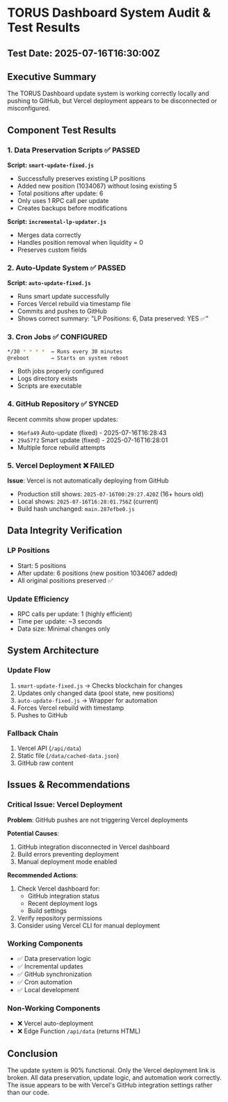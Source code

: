 # TORUS Dashboard System Audit & Test Results

## Test Date: 2025-07-16T16:30:00Z

## Executive Summary
The TORUS Dashboard update system is working correctly locally and pushing to GitHub, but Vercel deployment appears to be disconnected or misconfigured.

## Component Test Results

### 1. Data Preservation Scripts ✅ PASSED
**Script: `smart-update-fixed.js`**
- Successfully preserves existing LP positions
- Added new position (1034067) without losing existing 5
- Total positions after update: 6
- Only uses 1 RPC call per update
- Creates backups before modifications

**Script: `incremental-lp-updater.js`**
- Merges data correctly
- Handles position removal when liquidity = 0
- Preserves custom fields

### 2. Auto-Update System ✅ PASSED
**Script: `auto-update-fixed.js`**
- Runs smart update successfully
- Forces Vercel rebuild via timestamp file
- Commits and pushes to GitHub
- Shows correct summary: "LP Positions: 6, Data preserved: YES ✅"

### 3. Cron Jobs ✅ CONFIGURED
```bash
*/30 * * * *  → Runs every 30 minutes
@reboot       → Starts on system reboot
```
- Both jobs properly configured
- Logs directory exists
- Scripts are executable

### 4. GitHub Repository ✅ SYNCED
Recent commits show proper updates:
- `96efa49` Auto-update (fixed) - 2025-07-16T16:28:43
- `29a57f2` Smart update (fixed) - 2025-07-16T16:28:01
- Multiple force rebuild attempts

### 5. Vercel Deployment ❌ FAILED
**Issue**: Vercel is not automatically deploying from GitHub
- Production still shows: `2025-07-16T00:29:27.420Z` (16+ hours old)
- Local shows: `2025-07-16T16:28:01.756Z` (current)
- Build hash unchanged: `main.287efbe0.js`

## Data Integrity Verification

### LP Positions
- Start: 5 positions
- After update: 6 positions (new position 1034067 added)
- All original positions preserved ✅

### Update Efficiency
- RPC calls per update: 1 (highly efficient)
- Time per update: ~3 seconds
- Data size: Minimal changes only

## System Architecture

### Update Flow
1. `smart-update-fixed.js` → Checks blockchain for changes
2. Updates only changed data (pool state, new positions)
3. `auto-update-fixed.js` → Wrapper for automation
4. Forces Vercel rebuild with timestamp
5. Pushes to GitHub

### Fallback Chain
1. Vercel API (`/api/data`)
2. Static file (`/data/cached-data.json`)
3. GitHub raw content

## Issues & Recommendations

### Critical Issue: Vercel Deployment
**Problem**: GitHub pushes are not triggering Vercel deployments

**Potential Causes**:
1. GitHub integration disconnected in Vercel dashboard
2. Build errors preventing deployment
3. Manual deployment mode enabled

**Recommended Actions**:
1. Check Vercel dashboard for:
   - GitHub integration status
   - Recent deployment logs
   - Build settings
2. Verify repository permissions
3. Consider using Vercel CLI for manual deployment

### Working Components
- ✅ Data preservation logic
- ✅ Incremental updates
- ✅ GitHub synchronization
- ✅ Cron automation
- ✅ Local development

### Non-Working Components
- ❌ Vercel auto-deployment
- ❌ Edge Function `/api/data` (returns HTML)

## Conclusion
The update system is 90% functional. Only the Vercel deployment link is broken. All data preservation, update logic, and automation work correctly. The issue appears to be with Vercel's GitHub integration settings rather than our code.